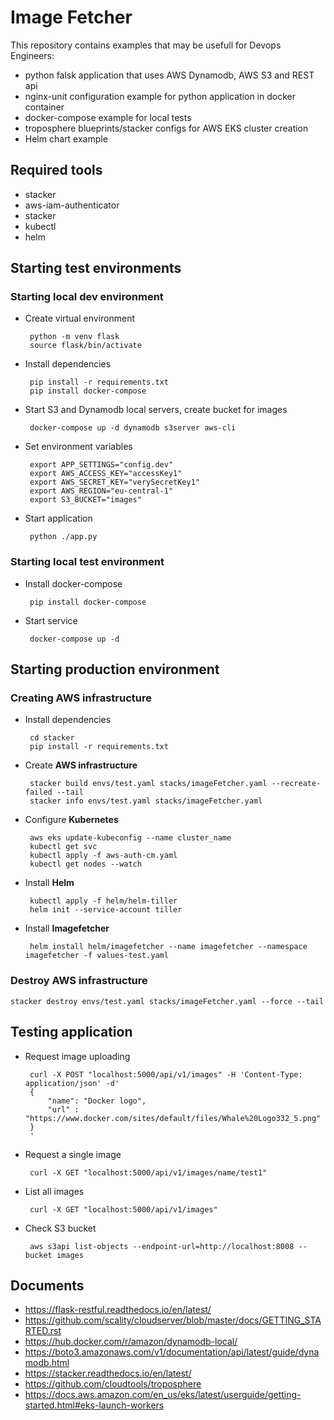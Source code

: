 # Image Fetcher
This repository contains examples that may be usefull for Devops Engineers:
  * python falsk application that uses AWS Dynamodb, AWS S3 and REST api
  * nginx-unit configuration example for python application in docker container
  * docker-compose example for local tests
  * troposphere blueprints/stacker configs for AWS EKS cluster creation
  * Helm chart example


## Required tools
  * stacker
  * aws-iam-authenticator
  * stacker
  * kubectl
  * helm


## Starting test environments
### Starting local dev environment

*  Create virtual environment

        python -m venv flask
        source flask/bin/activate

*  Install dependencies

        pip install -r requirements.txt
        pip install docker-compose

*  Start S3 and Dynamodb local servers, create bucket for images

        docker-compose up -d dynamodb s3server aws-cli

*  Set environment variables

        export APP_SETTINGS="config.dev"
        export AWS_ACCESS_KEY="accessKey1"
        export AWS_SECRET_KEY="verySecretKey1"
        export AWS_REGION="eu-central-1"
        export S3_BUCKET="images"

*  Start application

        python ./app.py


### Starting local test environment

*  Install docker-compose

        pip install docker-compose

*  Start service

        docker-compose up -d


## Starting production environment
### Creating AWS infrastructure

*  Install dependencies

        cd stacker
        pip install -r requirements.txt

*  Create **AWS infrastructure**

        stacker build envs/test.yaml stacks/imageFetcher.yaml --recreate-failed --tail
        stacker info envs/test.yaml stacks/imageFetcher.yaml

*  Configure **Kubernetes**

        aws eks update-kubeconfig --name cluster_name
        kubectl get svc
        kubectl apply -f aws-auth-cm.yaml
        kubectl get nodes --watch

*  Install **Helm**

        kubectl apply -f helm/helm-tiller
        helm init --service-account tiller

*  Install **Imagefetcher**

        helm install helm/imagefetcher --name imagefetcher --namespace imagefetcher -f values-test.yaml


### Destroy AWS infrastructure

    stacker destroy envs/test.yaml stacks/imageFetcher.yaml --force --tail


## Testing application
*  Request image uploading

        curl -X POST "localhost:5000/api/v1/images" -H 'Content-Type: application/json' -d'
        {
            "name": "Docker logo",
            "url" : "https://www.docker.com/sites/default/files/Whale%20Logo332_5.png"
        }
        '

*  Request a single image

        curl -X GET "localhost:5000/api/v1/images/name/test1"

*  List all images

        curl -X GET "localhost:5000/api/v1/images"

*  Check S3 bucket

        aws s3api list-objects --endpoint-url=http://localhost:8008 --bucket images

## Documents
  * https://flask-restful.readthedocs.io/en/latest/
  * https://github.com/scality/cloudserver/blob/master/docs/GETTING_STARTED.rst
  * https://hub.docker.com/r/amazon/dynamodb-local/
  * https://boto3.amazonaws.com/v1/documentation/api/latest/guide/dynamodb.html
  * https://stacker.readthedocs.io/en/latest/
  * https://github.com/cloudtools/troposphere
  * https://docs.aws.amazon.com/en_us/eks/latest/userguide/getting-started.html#eks-launch-workers
